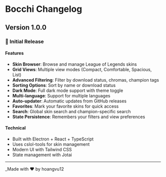 # Bocchi Changelog

## Version 1.0.0

### 🎉 Initial Release

#### Features

- **Skin Browser**: Browse and manage League of Legends skins
- **Grid Views**: Multiple view modes (Compact, Comfortable, Spacious, List)
- **Advanced Filtering**: Filter by download status, chromas, champion tags
- **Sorting Options**: Sort by name or download status
- **Dark Mode**: Full dark mode support with theme toggle
- **Multi-language**: Support for multiple languages
- **Auto-updater**: Automatic updates from GitHub releases
- **Favorites**: Mark your favorite skins for quick access
- **Search**: Global skin search and champion-specific search
- **State Persistence**: Remembers your filters and view preferences

#### Technical

- Built with Electron + React + TypeScript
- Uses cslol-tools for skin management
- Modern UI with Tailwind CSS
- State management with Jotai

---

\_Made with ❤️ by hoangvu12
